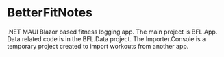 # BetterFitNotes
.NET MAUI Blazor based fitness logging app.
The main project is BFL.App.
Data related code is in the BFL.Data project.
The Importer.Console is a temporary project created to import workouts from another app.

